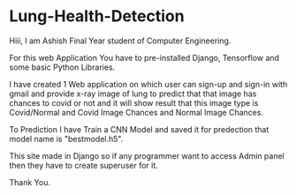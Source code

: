 # Lung-Health-Detection

Hiii, I am Ashish Final Year student of Computer Engineering.

For this web Application You have to pre-installed Django, Tensorflow and some basic Python Libraries.

I have created 1 Web application on which user can sign-up and sign-in with gmail and provide x-ray image of lung to predict that that image has chances to covid or not and it will show result that this image type is Covid/Normal and Covid Image Chances and Normal Image Chances.

To Prediction I have Train a CNN Model and saved it for predection that model name is "bestmodel.h5".

This site made in Django so if any programmer want to access Admin panel then they have to create superuser for it.

Thank You.